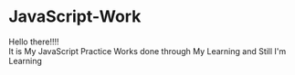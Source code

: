 # JavaScript-Work
Hello there!!!!
<br>
It is My JavaScript Practice Works done through My Learning and Still I'm Learning
